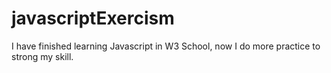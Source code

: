 # javascriptExercism
I have finished learning Javascript in W3 School, now I do more practice to strong my skill.
